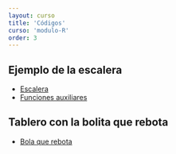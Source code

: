 ```yaml
---
layout: curso
title: 'Códigos'
curso: 'modulo-R'
order: 3
---
```



## Ejemplo de la escalera
 - [Escalera](./codigos/escalera1.R)
 - [Funciones auxiliares](./codigos/funciones.R)

## Tablero con la bolita que rebota
 - [Bola que rebota](./codigos/quiz3.R)


<!--
## Ejemplo del uso del "click" del mouse.
  - [Segmento oblicuo](./codigos/segmento_oblicuo.R)
  - [Solución a segmentos horizontales o verticales](./codigos/segmento_vertical_horizontal.R)

## Ejemplo del uso del RMarkdown.

 - [Archivo en formato ".Rmd"](./codigos/ejemplo1.Rmd).
 - [Archivo en formato ".html"](./codigos/ejemplo1.html)
 - [Base de datos de la participación en los olímpicos por parte de Colombia](./codigos/colombia_olimpicos.csv).


## Indicación de la batalla naval.
 - [Tablero simple](./codigos/interactua.R)
 - [Archivo de intercambio](./codigos/jugada.txt) -->
